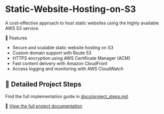 # Static-Website-Hosting-on-S3
A cost-effective approach to host static websites using the highly available AWS S3 service.

🌟 Features
- Secure and scalable static website hosting on S3
- Custom domain support with Route 53
- HTTPS encryption using AWS Certificate Manager (ACM)
- Fast content delivery with Amazon CloudFront
- Access logging and monitoring with AWS CloudWatch

## 📖 Detailed Project Steps
Find the full implementation guide in [docs/project_steps.md](docs/project_steps.md).

🔗 [View the full project documentation](docs/project_steps.md)
